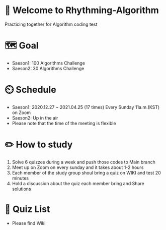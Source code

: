 # 👋 Welcome to Rhythming-Algorithm
Practicing together for Algorithm coding test

# 🗺️ Goal
- Saeson1: 100 Algorithms Challenge
- Saeson2: 30 Algorithms Challenge

# ⏲️ Schedule 
- Saeson1: 2020.12.27 ~ 2021.04.25 (17 times) Every Sunday 11a.m.(KST) on Zoom
- Saeson2: Up in the air
- Please note that the time of the meeting is flexible

# ✏️ How to study
1. Solve 6 quizzes during a week and push those codes to Main branch 
1. Meet up on Zoom on every sunday and it takes about 1-2 hours
1. Each member of the study group shoul bring a quiz on WIKI and test 20 minutes
1. Hold a discussion about the quiz each member bring and Share solutions

# 📜 Quiz List
- Please find Wiki
